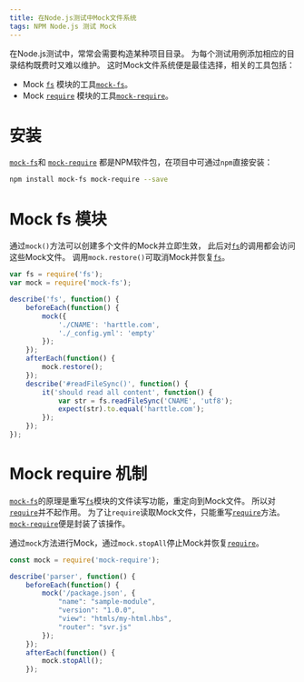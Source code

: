 ```yaml
---
title: 在Node.js测试中Mock文件系统
tags: NPM Node.js 测试 Mock
---
```


在Node.js测试中，常常会需要构造某种项目目录。
为每个测试用例添加相应的目录结构既费时又难以维护。
这时Mock文件系统便是最佳选择，相关的工具包括：

* Mock [`fs`][fs] 模块的工具[`mock-fs`][mock-fs]。
* Mock [`require`][require] 模块的工具[`mock-require`][mock-require]。

<!--more-->

# 安装

[`mock-fs`][mock-fs]和 [`mock-require`][mock-require]
都是NPM软件包，在项目中可通过`npm`直接安装：

```bash
npm install mock-fs mock-require --save
```

# Mock fs 模块

通过`mock()`方法可以创建多个文件的Mock并立即生效，
此后对[`fs`][fs]的调用都会访问这些Mock文件。
调用`mock.restore()`可取消Mock并恢复[`fs`][fs]。

```javascript
var fs = require('fs');
var mock = require('mock-fs');

describe('fs', function() {
    beforeEach(function() {
        mock({
            './CNAME': 'harttle.com',
            './_config.yml': 'empty'
        });
    });
    afterEach(function() {
        mock.restore();
    });
    describe('#readFileSync()', function() {
        it('should read all content', function() {
            var str = fs.readFileSync('CNAME', 'utf8');
            expect(str).to.equal('harttle.com');
        });
    });
});
```

# Mock require 机制

[`mock-fs`][mock-fs]的原理是重写[`fs`][fs]模块的文件读写功能，重定向到Mock文件。
所以对[`require`][require]并不起作用。
为了让`require`读取Mock文件，只能重写[`require`][require]方法。
[`mock-require`][mock-require]便是封装了该操作。

通过`mock`方法进行Mock，通过`mock.stopAll`停止Mock并恢复[`require`][require]。

```javascript
const mock = require('mock-require');

describe('parser', function() {
    beforeEach(function() {
        mock('/package.json', {
            "name": "sample-module",
            "version": "1.0.0",
            "view": "htmls/my-html.hbs",
            "router": "svr.js"
        });
    });
    afterEach(function() {
        mock.stopAll();
    });
```
 

[mock-fs]: https://github.com/tschaub/mock-fs
[mock-require]: https://github.com/boblauer/mock-require
[require]: https://nodejs.org/api/modules.html
[fs]: https://nodejs.org/api/fs.html
